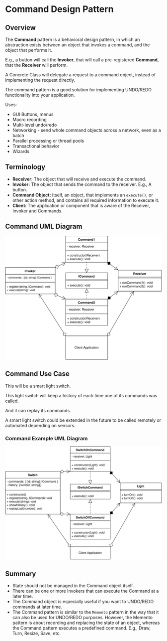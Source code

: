 # Command Design Pattern

## Overview

The **Command** pattern is a behavioral design pattern, in which an abstraction exists between an object that invokes a command, and the object that performs it.

E.g., a button will call the **Invoker**, that will call a pre-registered **Command**, that the **Receiver** will perform.

A Concrete Class will delegate a request to a command object, instead of implementing the request directly.

The command pattern is a good solution for implementing UNDO/REDO functionality into your application.

Uses:

- GUI Buttons, menus
- Macro recording
- Multi-level undo/redo
- Networking - send whole command objects across a network, even as a batch
- Parallel processing or thread pools
- Transactional behavior
- Wizards

## Terminology

- **Receiver:** The object that will receive and execute the command.
- **Invoker:** The object that sends the command to the receiver. E.g., A button.
- **Command Object:** Itself, an object, that implements an `execute()`, or other action method, and contains all required information to execute it.
- **Client:** The application or component that is aware of the Receiver, Invoker and Commands.

## Command UML Diagram

![command concept](diagrams/command_concept.svg)

## Command Use Case

This will be a smart light switch.

This light switch will keep a history of each time one of its commands was called.

And it can replay its commands.

A smart light switch could be extended in the future to be called remotely or automated depending on sensors.

### Command Example UML Diagram

![command example](diagrams/command_example.svg)

## Summary

- State should not be managed in the Command object itself.
- There can be one or more Invokers that can execute the Command at a later time.
- The Command object is especially useful if you want to UNDO/REDO commands at later time.
- The Command pattern is similar to the `Memento` pattern in the way that it can also be used for UNDO/REDO purposes. However, the Memento pattern is about recording and replacing the state of an object, whereas the Command pattern executes a predefined command. E.g., Draw, Turn, Resize, Save, etc.
